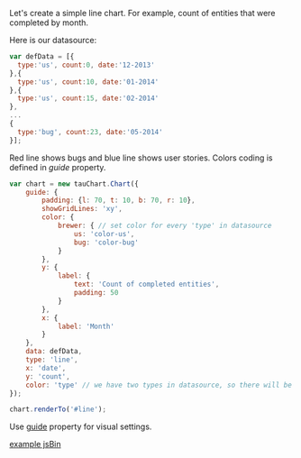 Let's create a simple line chart. For example, count of entities that were completed by month.

Here is our datasource:

```javascript
var defData = [{
  type:'us', count:0, date:'12-2013'
},{
  type:'us', count:10, date:'01-2014'
},{
  type:'us', count:15, date:'02-2014'
},
...
{
  type:'bug', count:23, date:'05-2014'
}];
```

Red line shows bugs and blue line shows user stories. Colors coding is defined in *guide* property.

```javascript
var chart = new tauChart.Chart({
    guide: {
        padding: {l: 70, t: 10, b: 70, r: 10},
        showGridLines: 'xy',
        color: {
            brewer: { // set color for every 'type' in datasource
                us: 'color-us',
                bug: 'color-bug'
            }
        },
        y: {
            label: {
                text: 'Count of completed entities',
                padding: 50
            }
        },
        x: {
            label: 'Month'
        }
    },
    data: defData,
    type: 'line',
    x: 'date',
    y: 'count',
    color: 'type' // we have two types in datasource, so there will be two lines on the chart
});

chart.renderTo('#line');

```

Use [guide](guide.md) property for visual settings.

[example jsBin](http://jsbin.com/hogoci/48/embed?output&height=500px)
